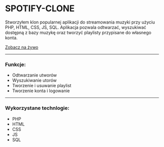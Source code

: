 # SPOTIFY-CLONE
Stworzyłem klon popularnej aplikacji do streamowania muzyki przy użyciu PHP, HTML, CSS, JS, SQL.
Aplikacja pozwala odtwarzać, wyszukiwać dostępną z bazy muzykę oraz tworzyć playlisty przypisane do własnego konta. 

[Zobacz na żywo](http://szuflandia.pjwstk.edu.pl/~s30574/Spotify-clone/)


---

### Funkcje:
- Odtwarzanie utworów
- Wyszukiwanie utorów
- Tworzenie i usuwanie playlist
- Tworzenie konta i logowanie 


---

### Wykorzystane technlogie: 
- PHP
- HTML
- CSS
- JS 
- SQL
